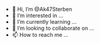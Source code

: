 - 👋 Hi, I’m @Ak47Sterben
- 👀 I’m interested in ...
- 🌱 I’m currently learning ...
- 💞️ I’m looking to collaborate on ...
- 📫 How to reach me ...

<!---
Ak47Sterben/Ak47Sterben is a ✨ special ✨ repository because its `README.md` (this file) appears on your GitHub profile.
You can click the Preview link to take a look at your changes.
--->
